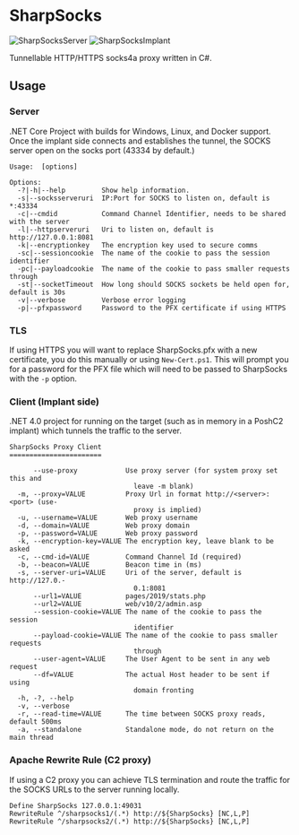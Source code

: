 # SharpSocks

![SharpSocksServer](https://github.com/nettitude/SharpSocks/actions/workflows/sharpsocks-server.yml/badge.svg)
![SharpSocksImplant](https://github.com/nettitude/SharpSocks/actions/workflows/sharpsocks-implant.yml/badge.svg)

Tunnellable HTTP/HTTPS socks4a proxy written in C#.

## Usage

### Server

.NET Core Project with builds for Windows, Linux, and Docker support.
Once the implant side connects and establishes the tunnel, the SOCKS server open on the socks port (43334 by default.)

```
Usage:  [options]

Options:
  -?|-h|--help         Show help information.
  -s|--socksserveruri  IP:Port for SOCKS to listen on, default is *:43334
  -c|--cmdid           Command Channel Identifier, needs to be shared with the server
  -l|--httpserveruri   Uri to listen on, default is http://127.0.0.1:8081
  -k|--encryptionkey   The encryption key used to secure comms
  -sc|--sessioncookie  The name of the cookie to pass the session identifier
  -pc|--payloadcookie  The name of the cookie to pass smaller requests through
  -st|--socketTimeout  How long should SOCKS sockets be held open for, default is 30s
  -v|--verbose         Verbose error logging
  -p|--pfxpassword     Password to the PFX certificate if using HTTPS
```

### TLS

If using HTTPS you will want to replace SharpSocks.pfx with a new certificate, you do this manually or using `New-Cert.ps1`.
This will prompt you for a password for the PFX file which will need to be passed to SharpSocks with the `-p` option.

### Client (Implant side)

.NET 4.0 project for running on the target (such as in memory in a PoshC2 implant) which tunnels the traffic to the server.

```
SharpSocks Proxy Client
=======================

      --use-proxy            Use proxy server (for system proxy set this and
                               leave -m blank)
  -m, --proxy=VALUE          Proxy Url in format http://<server>:<port> (use-
                               proxy is implied)
  -u, --username=VALUE       Web proxy username
  -d, --domain=VALUE         Web proxy domain
  -p, --password=VALUE       Web proxy password
  -k, --encryption-key=VALUE The encryption key, leave blank to be asked
  -c, --cmd-id=VALUE         Command Channel Id (required)
  -b, --beacon=VALUE         Beacon time in (ms)
  -s, --server-uri=VALUE     Uri of the server, default is http://127.0.-
                               0.1:8081
      --url1=VALUE           pages/2019/stats.php
      --url2=VALUE           web/v10/2/admin.asp
      --session-cookie=VALUE The name of the cookie to pass the session
                               identifier
      --payload-cookie=VALUE The name of the cookie to pass smaller requests
                               through
      --user-agent=VALUE     The User Agent to be sent in any web request
      --df=VALUE             The actual Host header to be sent if using
                               domain fronting
  -h, -?, --help
  -v, --verbose
  -r, --read-time=VALUE      The time between SOCKS proxy reads, default 500ms
  -a, --standalone           Standalone mode, do not return on the main thread
```

### Apache Rewrite Rule (C2 proxy)

If using a C2 proxy you can achieve TLS termination and route the traffic for the SOCKS URLs to the server running locally.
```
Define SharpSocks 127.0.0.1:49031
RewriteRule ^/sharpsocks1/(.*) http://${SharpSocks} [NC,L,P]
RewriteRule ^/sharpsocks2/(.*) http://${SharpSocks} [NC,L,P]
```
